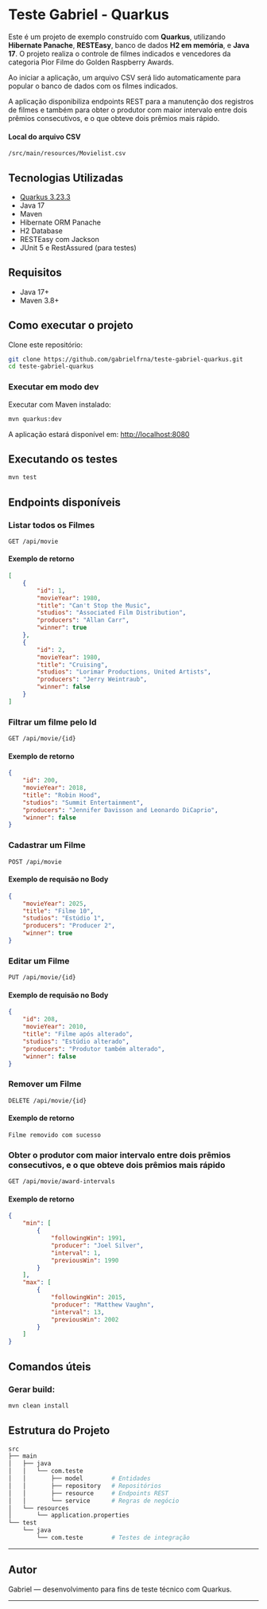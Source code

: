 
# Teste Gabriel - Quarkus

Este é um projeto de exemplo construído com **Quarkus**, utilizando **Hibernate Panache**, **RESTEasy**, banco de dados **H2 em memória**, e **Java 17**. O projeto realiza o controle de filmes indicados e vencedores da categoria Pior Filme do Golden Raspberry Awards.

Ao iniciar a aplicação, um arquivo CSV será lido automaticamente para popular o banco de dados com os filmes indicados.

A aplicação disponibiliza endpoints REST para a manutenção dos registros de filmes e também para obter o produtor com maior intervalo entre dois prêmios consecutivos, e o que obteve dois prêmios mais rápido.

#### Local do arquivo CSV
```
/src/main/resources/Movielist.csv
```

## Tecnologias Utilizadas

- [Quarkus 3.23.3](https://quarkus.io/)
- Java 17
- Maven
- Hibernate ORM Panache
- H2 Database
- RESTEasy com Jackson
- JUnit 5 e RestAssured (para testes)

## Requisitos

- Java 17+
- Maven 3.8+

## Como executar o projeto

Clone este repositório:

```bash
git clone https://github.com/gabrielfrna/teste-gabriel-quarkus.git
cd teste-gabriel-quarkus
```

### Executar em modo dev

Executar com Maven instalado:

```bash
mvn quarkus:dev
```

A aplicação estará disponível em: [http://localhost:8080](http://localhost:8080)

## Executando os testes

```bash
mvn test
```

## Endpoints disponíveis

### Listar todos os Filmes

```http
GET /api/movie
```

#### Exemplo de retorno
```json
[
    {
        "id": 1,
        "movieYear": 1980,
        "title": "Can't Stop the Music",
        "studios": "Associated Film Distribution",
        "producers": "Allan Carr",
        "winner": true
    },
    {
        "id": 2,
        "movieYear": 1980,
        "title": "Cruising",
        "studios": "Lorimar Productions, United Artists",
        "producers": "Jerry Weintraub",
        "winner": false
    }
]
```

### Filtrar um filme pelo Id

```http
GET /api/movie/{id}
```

#### Exemplo de retorno
```json
{
    "id": 200,
    "movieYear": 2018,
    "title": "Robin Hood",
    "studios": "Summit Entertainment",
    "producers": "Jennifer Davisson and Leonardo DiCaprio",
    "winner": false
}
```

### Cadastrar um Filme

```http
POST /api/movie
```

#### Exemplo de requisão no Body
```json
{
    "movieYear": 2025,
    "title": "Filme 10",
    "studios": "Estúdio 1",
    "producers": "Producer 2",
    "winner": true
}
```

### Editar um Filme

```http
PUT /api/movie/{id}
```

#### Exemplo de requisão no Body
```json
{
    "id": 208,
    "movieYear": 2010,
    "title": "Filme após alterado",
    "studios": "Estúdio alterado",
    "producers": "Produtor também alterado",
    "winner": false
}
```

### Remover um Filme

```http
DELETE /api/movie/{id}
```

#### Exemplo de retorno
```
Filme removido com sucesso
```

### Obter o produtor com maior intervalo entre dois prêmios consecutivos, e o que obteve dois prêmios mais rápido

```http
GET /api/movie/award-intervals
```

#### Exemplo de retorno
```json
{
    "min": [
        {
            "followingWin": 1991,
            "producer": "Joel Silver",
            "interval": 1,
            "previousWin": 1990
        }
    ],
    "max": [
        {
            "followingWin": 2015,
            "producer": "Matthew Vaughn",
            "interval": 13,
            "previousWin": 2002
        }
    ]
}
```

## Comandos úteis

### Gerar build:

```bash
mvn clean install
```

## Estrutura do Projeto

```bash
src
├── main
│   ├── java
│   │   └── com.teste
│   │       ├── model        # Entidades
│   │       ├── repository   # Repositórios
│   │       ├── resource     # Endpoints REST
│   │       └── service      # Regras de negócio
│   └── resources
│       └── application.properties
└── test
    └── java
        └── com.teste        # Testes de integração
```

---

## Autor

Gabriel — desenvolvimento para fins de teste técnico com Quarkus.

---
